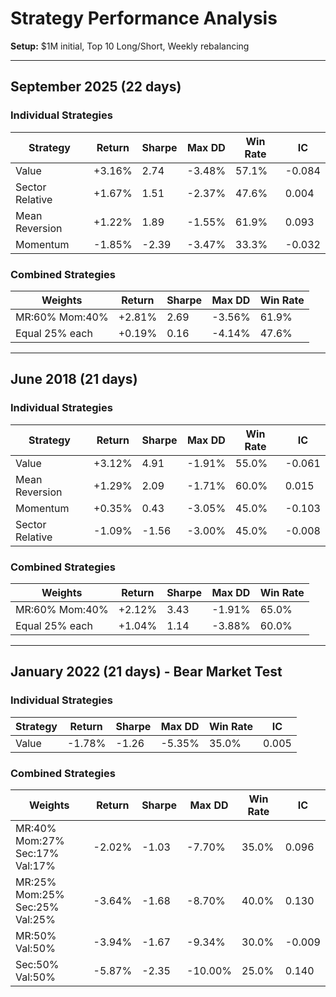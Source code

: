 # Strategy Performance Analysis

**Setup:** $1M initial, Top 10 Long/Short, Weekly rebalancing

---

## September 2025 (22 days)

### Individual Strategies

| Strategy | Return | Sharpe | Max DD | Win Rate | IC |
|----------|--------|--------|--------|----------|-----|
| Value | +3.16% | 2.74 | -3.48% | 57.1% | -0.084 |
| Sector Relative | +1.67% | 1.51 | -2.37% | 47.6% | 0.004 |
| Mean Reversion | +1.22% | 1.89 | -1.55% | 61.9% | 0.093 |
| Momentum | -1.85% | -2.39 | -3.47% | 33.3% | -0.032 |

### Combined Strategies

| Weights | Return | Sharpe | Max DD | Win Rate |
|---------|--------|--------|--------|----------|
| MR:60% Mom:40% | +2.81% | 2.69 | -3.56% | 61.9% |
| Equal 25% each | +0.19% | 0.16 | -4.14% | 47.6% |

---

## June 2018 (21 days)

### Individual Strategies

| Strategy | Return | Sharpe | Max DD | Win Rate | IC |
|----------|--------|--------|--------|----------|-----|
| Value | +3.12% | 4.91 | -1.91% | 55.0% | -0.061 |
| Mean Reversion | +1.29% | 2.09 | -1.71% | 60.0% | 0.015 |
| Momentum | +0.35% | 0.43 | -3.05% | 45.0% | -0.103 |
| Sector Relative | -1.09% | -1.56 | -3.00% | 45.0% | -0.008 |

### Combined Strategies

| Weights | Return | Sharpe | Max DD | Win Rate |
|---------|--------|--------|--------|----------|
| MR:60% Mom:40% | +2.12% | 3.43 | -1.91% | 65.0% |
| Equal 25% each | +1.04% | 1.14 | -3.88% | 60.0% |

---

## January 2022 (21 days) - Bear Market Test

### Individual Strategies

| Strategy | Return | Sharpe | Max DD | Win Rate | IC |
|----------|--------|--------|--------|----------|-----|
| Value | -1.78% | -1.26 | -5.35% | 35.0% | 0.005 |

### Combined Strategies

| Weights | Return | Sharpe | Max DD | Win Rate | IC |
|---------|--------|--------|--------|----------|-----|
| MR:40% Mom:27% Sec:17% Val:17% | -2.02% | -1.03 | -7.70% | 35.0% | 0.096 |
| MR:25% Mom:25% Sec:25% Val:25% | -3.64% | -1.68 | -8.70% | 40.0% | 0.130 |
| MR:50% Val:50% | -3.94% | -1.67 | -9.34% | 30.0% | -0.009 |
| Sec:50% Val:50% | -5.87% | -2.35 | -10.00% | 25.0% | 0.140 |

